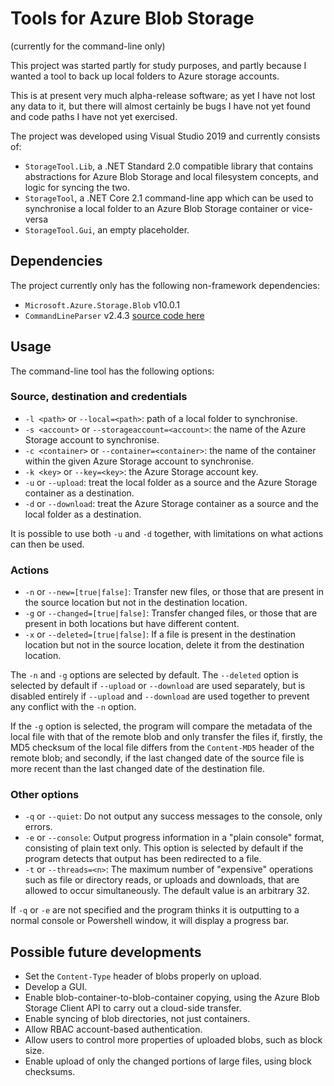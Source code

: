 # Tools for Azure Blob Storage

(currently for the command-line only)

This project was started partly for study purposes, and partly because I wanted a tool to back up local folders to Azure storage accounts.

This is at present very much alpha-release software; as yet I have not lost any data to it, but there will almost certainly be bugs I have not yet found and code paths I have not yet exercised.

The project was developed using Visual Studio 2019 and currently consists of:

- `StorageTool.Lib`, a .NET Standard 2.0 compatible library that contains abstractions for Azure Blob Storage and local filesystem concepts, and logic for syncing the two.
- `StorageTool`, a .NET Core 2.1 command-line app which can be used to synchronise a local folder to an Azure Blob Storage container or vice-versa
- `StorageTool.Gui`, an empty placeholder.

## Dependencies

The project currently only has the following non-framework dependencies:

- `Microsoft.Azure.Storage.Blob` v10.0.1
- `CommandLineParser` v2.4.3 [source code here](https://github.com/commandlineparser/commandline)

## Usage

The command-line tool has the following options:

### Source, destination and credentials

- `-l <path>` or `--local=<path>`: path of a local folder to synchronise.
- `-s <account>` or `--storageaccount=<account>`: the name of the Azure Storage account to synchronise.
- `-c <container>` or `--container=<container>`: the name of the container within the given Azure Storage account to synchronise.
- `-k <key>` or `--key=<key>`: the Azure Storage account key.
- `-u` or `--upload`: treat the local folder as a source and the Azure Storage container as a destination.
- `-d` or `--download`: treat the Azure Storage container as a source and the local folder as a destination.

It is possible to use both `-u` and `-d` together, with limitations on what actions can then be used.

### Actions

- `-n` or `--new=[true|false]`: Transfer new files, or those that are present in the source location but not in the destination location.
- `-g` or `--changed=[true|false]`: Transfer changed files, or those that are present in both locations but have different content.
- `-x` or `--deleted=[true|false]`: If a file is present in the destination location but not in the source location, delete it from the destination location.

The `-n` and `-g` options are selected by default.  The `--deleted` option is selected by default if `--upload` or `--download` are used separately, but is disabled entirely if `--upload` and `--download` are used together to prevent any conflict with the `-n` option.

If the `-g` option is selected, the program will compare the metadata of the local file with that of the remote blob and only transfer the files if, firstly, the MD5 checksum of the local file differs from the `Content-MD5` header of the remote blob; and secondly, if the last changed date of the source file is more recent than the last changed date of the destination file.

### Other options

- `-q` or `--quiet`: Do not output any success messages to the console, only errors.
- `-e` or `--console`: Output progress information in a "plain console" format, consisting of plain text only.  This option is selected by default if the program detects that output has been redirected to a file.
- `-t` or `--threads=<n>`: The maximum number of "expensive" operations such as file or directory reads, or uploads and downloads, that are allowed to occur simultaneously.  The default value is an arbitrary 32.

If `-q` or `-e` are not specified and the program thinks it is outputting to a normal console or Powershell window, it will display a progress bar.

## Possible future developments

- Set the `Content-Type` header of blobs properly on upload.
- Develop a GUI.
- Enable blob-container-to-blob-container copying, using the Azure Blob Storage Client API to carry out a cloud-side transfer.
- Enable syncing of blob directories, not just containers.
- Allow RBAC account-based authentication.
- Allow users to control more properties of uploaded blobs, such as block size.
- Enable upload of only the changed portions of large files, using block checksums.
